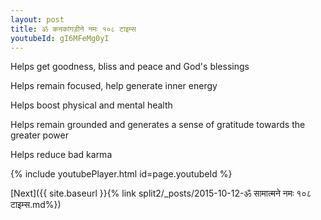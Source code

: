 ```yaml
---
layout: post
title: ॐ कनकांगड़ीने नमः १०८ टाइम्स
youtubeId: gI6MFeMg0yI
---
```

 
 
Helps get goodness, bliss and peace and God's blessings
 
Helps remain focused, help generate inner energy 
 
Helps boost physical and mental health 
 
Helps remain grounded and generates a sense of gratitude towards the greater power 
 
Helps reduce bad karma
 
 
 
 


{% include youtubePlayer.html id=page.youtubeId %}
 
[Next]({{ site.baseurl }}{% link  split2/_posts/2015-10-12-ॐ सामात्मने नमः १०८ टाइम्स.md%})
 
